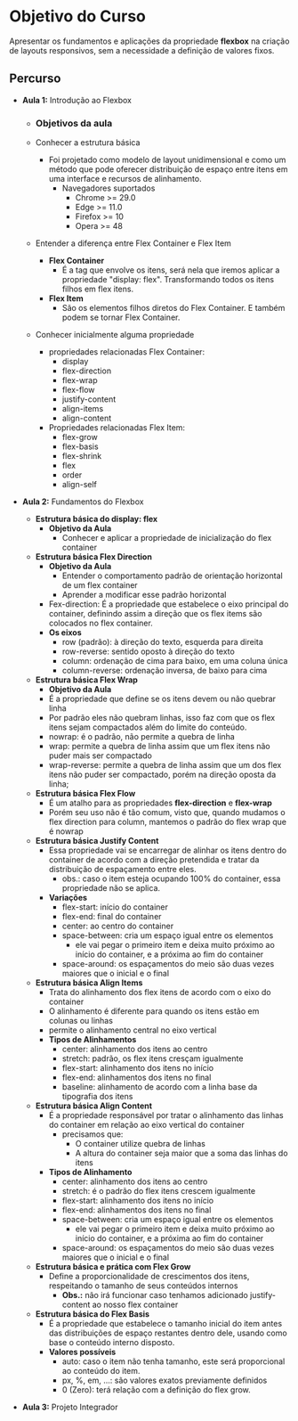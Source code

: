 # Objetivo do Curso

Apresentar os fundamentos e aplicações da propriedade **flexbox** na criação de layouts responsivos, sem a necessidade a definição de valores fixos.

## Percurso

- **Aula 1:** Introdução ao Flexbox

  - ### Objetivos da aula

  - Conhecer a estrutura básica

    - Foi projetado como modelo de layout unidimensional e como um método que pode oferecer distribuição de espaço entre itens em uma interface e recursos de alinhamento.
      - Navegadores suportados
        - Chrome >= 29.0
        - Edge >= 11.0
        - Firefox >= 10
        - Opera >= 48

  - Entender a diferença entre Flex Container e Flex Item

    - **Flex Container**
      - É a tag que envolve os itens, será nela que iremos aplicar a propriedade "display: flex". Transformando todos os itens filhos em flex itens.
    - **Flex Item**
      - São os elementos filhos diretos do Flex Container. E também podem se tornar Flex Container.

  - Conhecer inicialmente alguma propriedade

    - propriedades relacionadas Flex Container:
      - display
      - flex-direction
      - flex-wrap
      - flex-flow
      - justify-content
      - align-items
      - align-content
    - Propriedades relacionadas Flex Item:
      - flex-grow
      - flex-basis
      - flex-shrink
      - flex
      - order
      - align-self

- **Aula 2:** Fundamentos do Flexbox

  - **Estrutura básica do display: flex**
    - **Objetivo da Aula**
      - Conhecer e aplicar a propriedade de inicialização do flex container
  - **Estrutura básica Flex Direction**
    - **Objetivo da Aula**
      - Entender o comportamento padrão de orientação horizontal de um flex container
      - Aprender a modificar esse padrão horizontal
    - Fex-direction: É a propriedade que estabelece o eixo principal do container, definindo assim a direção que os flex items são colocados no flex container.
    - **Os eixos**
      - row (padrão): à direção do texto, esquerda para direita
      - row-reverse: sentido oposto à direção do texto
      - column: ordenação de cima para baixo, em uma coluna única
      - column-reverse: ordenação inversa, de baixo para cima
  - **Estrutura básica Flex Wrap**
    - **Objetivo da Aula**
    - É a propriedade que define se os itens devem ou não quebrar linha
    - Por padrão eles não quebram linhas, isso faz com que os flex itens sejam compactados além do limite do conteúdo.
    - nowrap: é o padrão, não permite a quebra de linha
    - wrap: permite a quebra de linha assim que um flex itens não puder mais ser compactado
    - wrap-reverse: permite a quebra de linha assim que um dos flex itens não puder ser compactado, porém na direção oposta da linha;
  - **Estrutura básica Flex Flow**
    - É um atalho para as propriedades **flex-direction** e **flex-wrap**
    - Porém seu uso não é tão comum, visto que, quando mudamos o flex direction para column, mantemos o padrão do flex wrap que é nowrap
  - **Estrutura básica Justify Content**
    - Essa propriedade vai se encarregar de alinhar os itens dentro do container de acordo com a direção pretendida e tratar da distribuição de espaçamento entre eles.
      - obs.: caso o item esteja ocupando 100% do container, essa propriedade não se aplica.
    - **Variações**
      - flex-start: início do container
      - flex-end: final do container
      - center: ao centro do container
      - space-between: cria um espaço igual entre os elementos
        - ele vai pegar o primeiro item e deixa muito próximo ao início do container, e a próxima ao fim do container
      - space-around: os espaçamentos do meio são duas vezes maiores que o inicial e o final
  - **Estrutura básica Align Items**
    - Trata do alinhamento dos flex itens de acordo com o eixo do container
    - O alinhamento é diferente para quando os itens estão em colunas ou linhas
    - permite o alinhamento central no eixo vertical
    - **Tipos de Alinhamentos**
      - center: alinhamento dos itens ao centro
      - stretch: padrão, os flex itens cresçam igualmente
      - flex-start: alinhamento dos itens no início
      - flex-end: alinhamentos dos itens no final
      - baseline: alinhamento de acordo com a linha base da tipografia dos itens
  - **Estrutura básica Align Content**
    - É a propriedade responsável por tratar o alinhamento das linhas do container em relação ao eixo vertical do container
      - precisamos que:
        - O container utilize quebra de linhas
        - A altura do container seja maior que a soma das linhas do itens
    - **Tipos de Alinhamento**
      - center: alinhamento dos itens ao centro
      - stretch: é o padrão do flex itens crescem igualmente
      - flex-start: alinhamento dos itens no início
      - flex-end: alinhamentos dos itens no final
      - space-between: cria um espaço igual entre os elementos
        - ele vai pegar o primeiro item e deixa muito próximo ao início do container, e a próxima ao fim do container
      - space-around: os espaçamentos do meio são duas vezes maiores que o inicial e o final
  - **Estrutura básica e prática com Flex Grow**
    - Define a proporcionalidade de crescimentos dos itens, respeitando o tamanho de seus conteúdos internos
      - **Obs.:** não irá funcionar caso tenhamos adicionado justify-content ao nosso flex container
  - **Estrutura básica do Flex Basis**
    - É a propriedade que estabelece o tamanho inicial do item antes das distribuições de espaço restantes dentro dele, usando como base o conteúdo interno disposto.
    - **Valores possíveis**
      - auto: caso o item não tenha tamanho, este será proporcional ao conteúdo do item.
      - px, %, em, ...: são valores exatos previamente definidos
      - 0 (Zero): terá relação com a definição do flex grow. 

- **Aula 3:** Projeto Integrador
